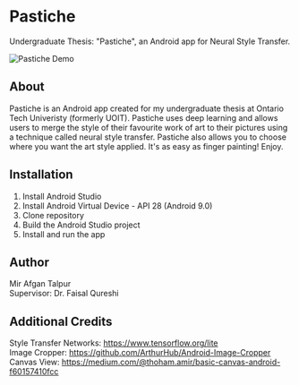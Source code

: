 # Pastiche
Undergraduate Thesis: "Pastiche", an Android app for Neural Style Transfer.

![Pastiche Demo](readme-demo/Demo.gif)

## About
Pastiche is an Android app created for my undergraduate thesis at Ontario Tech Univeristy (formerly UOIT). Pastiche uses deep learning and allows users to merge the style of their favourite work of art to their pictures using a technique called neural style transfer. Pastiche also allows you to choose where you want the art style applied. It's as easy as finger painting! Enjoy.

## Installation
1. Install Android Studio
2. Install Android Virtual Device - API 28 (Android 9.0)  
3. Clone repository
4. Build the Android Studio project
5. Install and run the app

## Author
Mir Afgan Talpur \
Supervisor: Dr. Faisal Qureshi

## Additional Credits
Style Transfer Networks: https://www.tensorflow.org/lite \
Image Cropper: https://github.com/ArthurHub/Android-Image-Cropper
Canvas View: https://medium.com/@thoham.amir/basic-canvas-android-f60157410fcc
